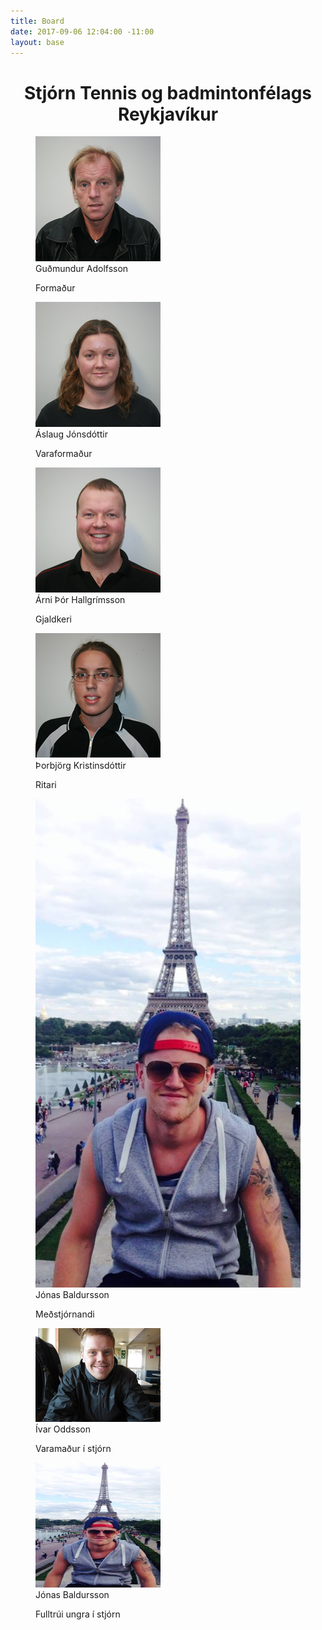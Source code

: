 ```yaml
---
title: Board
date: 2017-09-06 12:04:00 -11:00
layout: base
---
```


<head>
<link href='http://fonts.googleapis.com/css?family=Lobster' rel='stylesheet' type='text/css'>
</head>
<body>
<h1 class="board_text" id="page_without_coverphoto" align="center">Stjórn Tennis og badmintonfélags Reykjavíkur</h1>
<div id="container">
<figure id="row1">
<img src="/images/gudmundur.png" alt="Guðmundur-formaður">
<figcaption class="board_text">Guðmundur Adolfsson</figcaption>
<p>Formaður</p>
</figure>
<figure id="row2">
<img src="/images/aslaug.png" alt="Áslaug-varaformaður">
<figcaption class="board_text">Áslaug Jónsdóttir</figcaption>
<p>Varaformaður</p>
</figure>
</div>
<div id="container">
<figure id="row1">
<img src="/images/arni.png" alt="Árni-gjaldkeri">
<figcaption class="board_text">Árni Þór Hallgrímsson</figcaption>
<p>Gjaldkeri</p>
</figure>
<figure id="row2">
<img src="/images/thorbjorg.png" alt="Þorbjörg-ritari">
<figcaption class="board_text">Þorbjörg Kristinsdóttir</figcaption>
<p>Ritari</p>
</figure>
</div>
<div id="container">
<figure id="row1">
<img src="/images/jonas.jpg" alt="Jónas-meðstjórnandi">
<figcaption class="board_text">Jónas Baldursson</figcaption>
<p>Meðstjórnandi</p>
</figure>
<figure id="row2">
<img src="/images/ivar.jpg" alt="Ívar-varamaður í stjórn">
<figcaption class="board_text">Ívar Oddsson</figcaption>
<p>Varamaður í stjórn</p>
</figure>
</div>
<div id="container">
<figure id="row3">
<img src="/images/jonas.jpg" alt="Jónas-fulltrúi ungra í stjórn" width="200px" height="200px" />
<figcaption class="board_text">Jónas Baldursson</figcaption>
<p>Fulltrúi ungra í stjórn</p>
</figure>
</div>
</body>